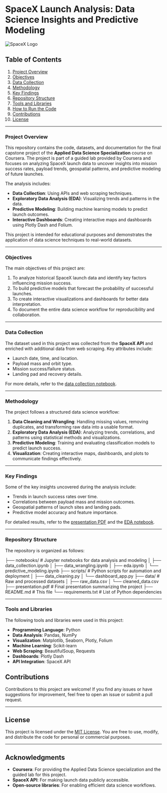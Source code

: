 # SpaceX Launch Analysis: Data Science Insights and Predictive Modeling

![SpaceX Logo](https://upload.wikimedia.org/wikipedia/commons/thumb/9/93/SpaceX-Logo.svg/1200px-SpaceX-Logo.svg.png)

## Table of Contents
1. [Project Overview](#project-overview)
2. [Objectives](#objectives)
3. [Data Collection](#data-collection)
4. [Methodology](#methodology)
5. [Key Findings](#key-findings)
6. [Repository Structure](#repository-structure)
7. [Tools and Libraries](#tools-and-libraries)
8. [How to Run the Code](#how-to-run-the-code)
9. [Contributions](#contributions)
10. [License](#license)

---

### **Project Overview**
This repository contains the code, datasets, and documentation for the final capstone project of the **Applied Data Science Specialization** course on Coursera. The project is part of a guided lab provided by Coursera and focuses on analyzing SpaceX launch data to uncover insights into mission success rates, payload trends, geospatial patterns, and predictive modeling of future launches.

The analysis includes:
- **Data Collection**: Using APIs and web scraping techniques.
- **Exploratory Data Analysis (EDA)**: Visualizing trends and patterns in the data.
- **Predictive Modeling**: Building machine learning models to predict launch outcomes.
- **Interactive Dashboards**: Creating interactive maps and dashboards using Plotly Dash and Folium.

This project is intended for educational purposes and demonstrates the application of data science techniques to real-world datasets.

---

### **Objectives**
The main objectives of this project are:
1. To analyze historical SpaceX launch data and identify key factors influencing mission success.
2. To build predictive models that forecast the probability of successful launches.
3. To create interactive visualizations and dashboards for better data interpretation.
4. To document the entire data science workflow for reproducibility and collaboration.

---

### **Data Collection**
The dataset used in this project was collected from the **SpaceX API** and enriched with additional data from web scraping. Key attributes include:
- Launch date, time, and location.
- Payload mass and orbit type.
- Mission success/failure status.
- Landing pad and recovery details.

For more details, refer to the [data collection notebook](notebooks/data_collection.ipynb).

---

### **Methodology**
The project follows a structured data science workflow:
1. **Data Cleaning and Wrangling**: Handling missing values, removing duplicates, and transforming raw data into a usable format.
2. **Exploratory Data Analysis (EDA)**: Analyzing trends, correlations, and patterns using statistical methods and visualizations.
3. **Predictive Modeling**: Training and evaluating classification models to predict launch success.
4. **Visualization**: Creating interactive maps, dashboards, and plots to communicate findings effectively.

---

### **Key Findings**
Some of the key insights uncovered during the analysis include:
- Trends in launch success rates over time.
- Correlations between payload mass and mission outcomes.
- Geospatial patterns of launch sites and landing pads.
- Predictive model accuracy and feature importance.

For detailed results, refer to the [presentation PDF](presentation.pdf) and the [EDA notebook](notebooks/eda.ipynb).

---

### **Repository Structure**
The repository is organized as follows:

├── notebooks/               # Jupyter notebooks for data analysis and modeling
│   ├── data_collection.ipynb
│   ├── data_wrangling.ipynb
│   ├── eda.ipynb
│   └── predictive_modeling.ipynb
├── scripts/                 # Python scripts for automation and deployment
│   ├── data_cleaning.py
│   └── dashboard_app.py
├── data/                    # Raw and processed datasets
│   ├── raw_data.csv
│   └── cleaned_data.csv
├── presentation.pdf          # Final presentation summarizing the project
├── README.md                 # This file
└── requirements.txt          # List of Python dependencies

---

### **Tools and Libraries**
The following tools and libraries were used in this project:
- **Programming Language**: Python
- **Data Analysis**: Pandas, NumPy
- **Visualization**: Matplotlib, Seaborn, Plotly, Folium
- **Machine Learning**: Scikit-learn
- **Web Scraping**: BeautifulSoup, Requests
- **Dashboards**: Plotly Dash
- **API Integration**: SpaceX API


## Contributions

Contributions to this project are welcome! If you find any issues or have suggestions for improvement, feel free to open an issue or submit a pull request.

---

## License

This project is licensed under the [MIT License](LICENSE). You are free to use, modify, and distribute the code for personal or commercial purposes.

---

## Acknowledgments

- **Coursera**: For providing the Applied Data Science specialization and the guided lab for this project.
- **SpaceX API**: For making launch data publicly accessible.
- **Open-source libraries**: For enabling efficient data science workflows.
